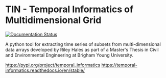 # TIN - Temporal Informatics of Multidimensional Grid

[![Documentation Status](https://readthedocs.org/projects/temporal-informatics/badge/?version=latest)](https://temporal-informatics.readthedocs.io/en/latest/?badge=latest)
     
A python tool for extracting time series of subsets from multi-dimensional data arrays developed by Riley Hales as part 
of a Master's Thesis in Civil and Environmental Engineering at Brigham Young University.

https://pypi.org/project/temporal_informatics
https://temporal-informatics.readthedocs.io/en/stable/
